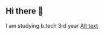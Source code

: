 ## Hi there 👋

<!--
**kalyaniburada/kalyaniburada** is a ✨ _special_ ✨ repository because its `README.md` (this file) appears on your GitHub profile.

Here are some ideas to get you started:

- 🔭 I’m currently working on ...
- 🌱 I’m currently learning ...
- 👯 I’m looking to collaborate on ...
- 🤔 I’m looking for help with ...
- 💬 Ask me about ...
- 📫 How to reach me: ...
- 😄 Pronouns: ...
- ⚡ Fun fact: ...
-->
I am studying b.tech 3rd year
[Alt text](https://assets-v2.lottiefiles.com/a/f75ac2f2-116a-11ee-aa38-a35154041321/UTSEH078Aw.gif)

